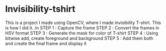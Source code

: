 # Invisibility-tshirt

This is a project I made using OpenCV, where I made invisibility T-shirt. This is how I did it. /n
STEP 1 : Capture the frame
STEP 2 : Convert the frames in HSV format
STEP 3 : Generate the mask for color of T-shirt
STEP 4 : Using bitwise add, create foreground and background
STEP 5 : Add them both and create the final frame and display it
